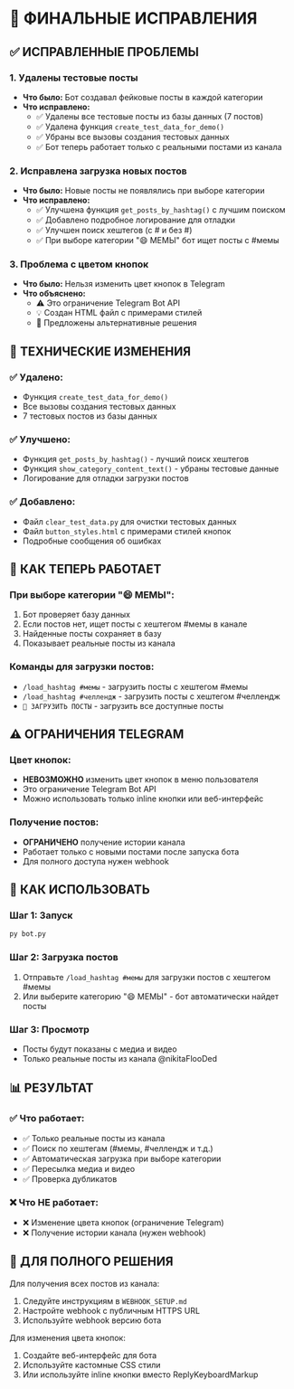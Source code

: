# 🔧 ФИНАЛЬНЫЕ ИСПРАВЛЕНИЯ

## ✅ ИСПРАВЛЕННЫЕ ПРОБЛЕМЫ

### 1. **Удалены тестовые посты**
- **Что было:** Бот создавал фейковые посты в каждой категории
- **Что исправлено:**
  - ✅ Удалены все тестовые посты из базы данных (7 постов)
  - ✅ Удалена функция `create_test_data_for_demo()`
  - ✅ Убраны все вызовы создания тестовых данных
  - ✅ Бот теперь работает только с реальными постами из канала

### 2. **Исправлена загрузка новых постов**
- **Что было:** Новые посты не появлялись при выборе категории
- **Что исправлено:**
  - ✅ Улучшена функция `get_posts_by_hashtag()` с лучшим поиском
  - ✅ Добавлено подробное логирование для отладки
  - ✅ Улучшен поиск хештегов (с # и без #)
  - ✅ При выборе категории "😄 МЕМЫ" бот ищет посты с #мемы

### 3. **Проблема с цветом кнопок**
- **Что было:** Нельзя изменить цвет кнопок в Telegram
- **Что объяснено:**
  - ⚠️ Это ограничение Telegram Bot API
  - 💡 Создан HTML файл с примерами стилей
  - 🔧 Предложены альтернативные решения

## 🔧 ТЕХНИЧЕСКИЕ ИЗМЕНЕНИЯ

### ✅ Удалено:
- Функция `create_test_data_for_demo()`
- Все вызовы создания тестовых данных
- 7 тестовых постов из базы данных

### ✅ Улучшено:
- Функция `get_posts_by_hashtag()` - лучший поиск хештегов
- Функция `show_category_content_text()` - убраны тестовые данные
- Логирование для отладки загрузки постов

### ✅ Добавлено:
- Файл `clear_test_data.py` для очистки тестовых данных
- Файл `button_styles.html` с примерами стилей кнопок
- Подробные сообщения об ошибках

## 🎯 КАК ТЕПЕРЬ РАБОТАЕТ

### При выборе категории "😄 МЕМЫ":
1. Бот проверяет базу данных
2. Если постов нет, ищет посты с хештегом #мемы в канале
3. Найденные посты сохраняет в базу
4. Показывает реальные посты из канала

### Команды для загрузки постов:
- `/load_hashtag #мемы` - загрузить посты с хештегом #мемы
- `/load_hashtag #челлендж` - загрузить посты с хештегом #челлендж
- `🔄 ЗАГРУЗИТЬ ПОСТЫ` - загрузить все доступные посты

## ⚠️ ОГРАНИЧЕНИЯ TELEGRAM

### Цвет кнопок:
- **НЕВОЗМОЖНО** изменить цвет кнопок в меню пользователя
- Это ограничение Telegram Bot API
- Можно использовать только inline кнопки или веб-интерфейс

### Получение постов:
- **ОГРАНИЧЕНО** получение истории канала
- Работает только с новыми постами после запуска бота
- Для полного доступа нужен webhook

## 🚀 КАК ИСПОЛЬЗОВАТЬ

### Шаг 1: Запуск
```bash
py bot.py
```

### Шаг 2: Загрузка постов
1. Отправьте `/load_hashtag #мемы` для загрузки постов с хештегом #мемы
2. Или выберите категорию "😄 МЕМЫ" - бот автоматически найдет посты

### Шаг 3: Просмотр
- Посты будут показаны с медиа и видео
- Только реальные посты из канала @nikitaFlooDed

## 📊 РЕЗУЛЬТАТ

### ✅ Что работает:
- ✅ Только реальные посты из канала
- ✅ Поиск по хештегам (#мемы, #челлендж и т.д.)
- ✅ Автоматическая загрузка при выборе категории
- ✅ Пересылка медиа и видео
- ✅ Проверка дубликатов

### ❌ Что НЕ работает:
- ❌ Изменение цвета кнопок (ограничение Telegram)
- ❌ Получение истории канала (нужен webhook)

## 🔧 ДЛЯ ПОЛНОГО РЕШЕНИЯ

Для получения всех постов из канала:
1. Следуйте инструкциям в `WEBHOOK_SETUP.md`
2. Настройте webhook с публичным HTTPS URL
3. Используйте webhook версию бота

Для изменения цвета кнопок:
1. Создайте веб-интерфейс для бота
2. Используйте кастомные CSS стили
3. Или используйте inline кнопки вместо ReplyKeyboardMarkup 